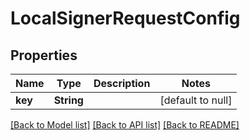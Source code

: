 # LocalSignerRequestConfig

## Properties

| Name    | Type       | Description | Notes             |
| ------- | ---------- | ----------- | ----------------- |
| **key** | **String** |             | [default to null] |

[[Back to Model list]](../README.md#documentation-for-models) [[Back to API list]](../README.md#documentation-for-api-endpoints) [[Back to README]](../README.md)
